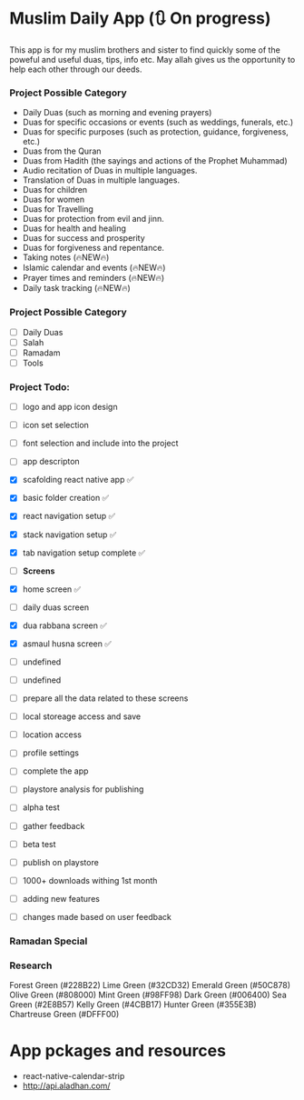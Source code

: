 # Muslim Daily App (🔃 On progress)

This app is for my muslim brothers and sister to find quickly some of the 
poweful and useful duas, tips, info etc. May allah gives us the opportunity to help each other through our deeds.




### Project Possible Category
  
- Daily Duas (such as morning and evening prayers)
- Duas for specific occasions or events (such as weddings, funerals, etc.)
- Duas for specific purposes (such as protection, guidance, forgiveness, etc.)
- Duas from the Quran
- Duas from Hadith (the sayings and actions of the Prophet Muhammad)
- Audio recitation of Duas in multiple languages.
- Translation of Duas in multiple languages.
- Duas for children
- Duas for women
- Duas for Travelling
- Duas for protection from evil and jinn.
- Duas for health and healing
- Duas for success and prosperity
- Duas for forgiveness and repentance.
- Taking notes (🔥NEW🔥)
- Islamic calendar and events (🔥NEW🔥)
- Prayer times and reminders (🔥NEW🔥)
- Daily task tracking (🔥NEW🔥)

### Project Possible Category

- [ ] Daily Duas
- [ ] Salah
- [ ] Ramadam
- [ ] Tools

### Project Todo:

- [ ]  logo and app icon design
- [ ]  icon set selection
- [ ]  font selection and include into the project
- [ ]  app descripton
- [x]  scafolding react native app ✅
- [x]  basic folder creation ✅
- [x]  react navigation setup ✅
- [x]  stack navigation setup ✅
- [x]  tab navigation setup complete ✅

- [ ]  **Screens**
  - [x]  home screen ✅
  - [ ]  daily duas screen
  - [x]  dua rabbana screen ✅
  - [x]  asmaul husna screen ✅
  - [ ]  undefined 
  - [ ]  undefined
- [ ]  prepare all the data related to these screens
- [ ]  local storeage access and save
- [ ]  location access
- [ ]  profile settings
- [ ]  complete the app
- [ ]  playstore analysis for publishing
- [ ]  alpha test
- [ ]  gather feedback
- [ ]  beta test
- [ ]  publish on playstore
- [ ]  1000+ downloads withing 1st month
- [ ]  adding new features
- [ ]  changes made based on user feedback


### Ramadan Special
 

### Research 

Forest Green (#228B22)
Lime Green (#32CD32)
Emerald Green (#50C878)
Olive Green (#808000)
Mint Green (#98FF98)
Dark Green (#006400)
Sea Green (#2E8B57)
Kelly Green (#4CBB17)
Hunter Green (#355E3B)
Chartreuse Green (#DFFF00)

# App pckages and resources

- react-native-calendar-strip
- http://api.aladhan.com/
